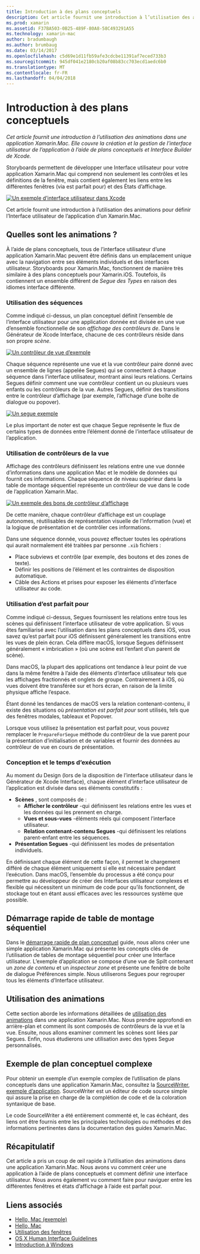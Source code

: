 ```yaml
---
title: Introduction à des plans conceptuels
description: Cet article fournit une introduction à l’utilisation des animations dans une application Xamarin.Mac. Il aborde la création et la gestion de l’interface utilisateur de l’application à l’aide de storyboards et d’Interface Builder de Xcode.
ms.prod: xamarin
ms.assetid: F37BA503-0B25-489F-80A8-58C493291A55
ms.technology: xamarin-mac
author: bradumbaugh
ms.author: brumbaug
ms.date: 03/14/2017
ms.openlocfilehash: c5d69e1d11fb59afe3cdcbe11391af7eced733b3
ms.sourcegitcommit: 945df041e2180cb20af08b83cc703ecd1aedc6b0
ms.translationtype: MT
ms.contentlocale: fr-FR
ms.lasthandoff: 04/04/2018
---
```

# <a name="introduction-to-storyboards"></a>Introduction à des plans conceptuels

_Cet article fournit une introduction à l’utilisation des animations dans une application Xamarin.Mac. Elle couvre la création et la gestion de l’interface utilisateur de l’application à l’aide de plans conceptuels et Interface Builder de Xcode._

Storyboards permettent de développer une Interface utilisateur pour votre application Xamarin.Mac qui comprend non seulement les contrôles et les définitions de la fenêtre, mais contient également les liens entre les différentes fenêtres (via est parfait pour) et des États d’affichage.

[![](images/intro01.png "Un exemple d’interface utilisateur dans Xcode")](images/intro01.png#lightbox)

Cet article fournit une introduction à l’utilisation des animations pour définir l’Interface utilisateur de l’application d’un Xamarin.Mac.

<a name="What-are-Storyboards" />

## <a name="what-are-storyboards"></a>Quelles sont les animations ?

À l’aide de plans conceptuels, tous de l’interface utilisateur d’une application Xamarin.Mac peuvent être définis dans un emplacement unique avec la navigation entre ses éléments individuels et des interfaces utilisateur. Storyboards pour Xamarin.Mac, fonctionnent de manière très similaire à des plans conceptuels pour Xamarin.iOS. Toutefois, ils contiennent un ensemble différent de _Segue des Types_ en raison des idiomes interface différente.

<a name="Working-with-Scenes" />

### <a name="working-with-scenes"></a>Utilisation des séquences

Comme indiqué ci-dessus, un plan conceptuel définit l’ensemble de l’interface utilisateur pour une application donnée est divisée en une vue d’ensemble fonctionnelle de son _affichage des contrôleurs de_. Dans le Générateur de Xcode Interface, chacune de ces contrôleurs réside dans son propre _scène_.

[![](images/intro02.png "Un contrôleur de vue d’exemple")](images/intro02.png#lightbox)

Chaque séquence représente une vue et la vue contrôleur paire donné avec un ensemble de lignes (appelée Segues) qui se connectent à chaque séquence dans l’interface utilisateur, montrant ainsi leurs relations. Certains Segues définir comment une vue contrôleur contient un ou plusieurs vues enfants ou les contrôleurs de la vue. Autres Segues, définir des transitions entre le contrôleur d’affichage (par exemple, l’affichage d’une boîte de dialogue ou popover). 

[![](images/intro03.png "Un segue exemple")](images/intro03.png#lightbox)

Le plus important de noter est que chaque Segue représente le flux de certains types de données entre l’élément donné de l’interface utilisateur de l’application.

<a name="Working-with-View-Controllers" />

### <a name="working-with-view-controllers"></a>Utilisation de contrôleurs de la vue

Affichage des contrôleurs définissent les relations entre une vue donnée d’informations dans une application Mac et le modèle de données qui fournit ces informations. Chaque séquence de niveau supérieur dans la table de montage séquentiel représente un contrôleur de vue dans le code de l’application Xamarin.Mac.

[![](images/intro04.png "Un exemple des bons de contrôleur d’affichage")](images/intro04.png#lightbox)

De cette manière, chaque contrôleur d’affichage est un couplage autonomes, réutilisables de représentation visuelle de l’information (vue) et la logique de présentation et de contrôler ces informations.

Dans une séquence donnée, vous pouvez effectuer toutes les opérations qui aurait normalement été traitées par personne `.xib` fichiers : 

 - Place subviews et contrôle (par exemple, des boutons et des zones de texte).
 - Définir les positions de l’élément et les contraintes de disposition automatique.
 - Câble des Actions et prises pour exposer les éléments d’interface utilisateur au code.

<a name="Working-with-Segues" />

### <a name="working-with-segues"></a>Utilisation d’est parfait pour

Comme indiqué ci-dessus, Segues fournissent les relations entre tous les scènes qui définissent l’interface utilisateur de votre application. Si vous êtes familiarisé avec l’utilisation dans les plans conceptuels dans iOS, vous savez qu’est parfait pour iOS définissent généralement les transitions entre les vues de plein écran. Cela diffère macOS, lorsque Segues définissent généralement « imbrication » (où une scène est l’enfant d’un parent de scène).

Dans macOS, la plupart des applications ont tendance à leur point de vue dans la même fenêtre à l’aide des éléments d’interface utilisateur tels que les affichages fractionnés et onglets de groupe. Contrairement à iOS, où vues doivent être transférée sur et hors écran, en raison de la limite physique affiche l’espace.

Étant donné les tendances de macOS vers la relation contenant-contenu, il existe des situations où _présentation est parfait pour_ sont utilisés, tels que des fenêtres modales, tableaux et Popover.

Lorsque vous utilisez la présentation est parfait pour, vous pouvez remplacer le `PrepareForSegue` méthode du contrôleur de la vue parent pour la présentation d’initialisation et de variables et fournir des données au contrôleur de vue en cours de présentation.

<a name="Design-and-Run-Times" />

### <a name="design-and-run-times"></a>Conception et le temps d’exécution

Au moment du Design (lors de la disposition de l’interface utilisateur dans le Générateur de Xcode Interface), chaque élément d’interface utilisateur de l’application est divisée dans ses éléments constitutifs :

- **Scènes** , sont composés de :
    - **Afficher le contrôleur** -qui définissent les relations entre les vues et les données qui les prennent en charge.
    - **Vues et sous-vues** -éléments réels qui composent l’interface utilisateur.
    - **Relation contenant-contenu Segues** -qui définissent les relations parent-enfant entre les séquences.
- **Présentation Segues** -qui définissent les modes de présentation individuels. 

En définissant chaque élément de cette façon, il permet le chargement différé de chaque élément uniquement si elle est nécessaire pendant l’exécution. Dans macOS, l’ensemble du processus a été conçu pour permettre au développeur de créer des Interfaces utilisateur complexes et flexible qui nécessitent un minimum de code pour qu’ils fonctionnent, de stockage tout en étant aussi efficaces avec les ressources système que possible.

<a name="Storyboard-Quick-Start" />

## <a name="storyboard-quick-start"></a>Démarrage rapide de table de montage séquentiel

Dans le [démarrage rapide de plan conceptuel](~/mac/platform/storyboards/quickstart.md) guide, nous allons créer une simple application Xamarin.Mac qui présente les concepts clés de l’utilisation de tables de montage séquentiel pour créer une Interface utilisateur. L’exemple d’application se compose d’une vue de Spilt contenant un _zone de contenu_ et un _inspecteur zone_ et présente une fenêtre de boîte de dialogue Préférences simple. Nous utiliserons Segues pour regrouper tous les éléments d’Interface utilisateur.

<a name="Working-with-Storyboards" />

## <a name="working-with-storyboards"></a>Utilisation des animations

Cette section aborde les informations détaillées de [utilisation des animations](~/mac/platform/storyboards/indepth.md) dans une application Xamarin.Mac. Nous prendre approfondi en arrière-plan et comment ils sont composés de contrôleurs de la vue et la vue. Ensuite, nous allons examiner comment les scènes sont liées par Segues. Enfin, nous étudierons une utilisation avec des types Segue personnalisés. 

<a name="Complex-Storyboard-Example" />

## <a name="complex-storyboard-example"></a>Exemple de plan conceptuel complexe

Pour obtenir un exemple d’un exemple complex de l’utilisation de plans conceptuels dans une application Xamarin.Mac, consultez la [SourceWriter, exemple d’application](https://developer.xamarin.com/samples/mac/SourceWriter/). SourceWriter est un éditeur de code source simple qui assure la prise en charge de la complétion de code et de la coloration syntaxique de base.

Le code SourceWriter a été entièrement commenté et, le cas échéant, des liens ont être fournis entre les principales technologies ou méthodes et des informations pertinentes dans la documentation des guides Xamarin.Mac.

<a name="Summary" />

## <a name="summary"></a>Récapitulatif

Cet article a pris un coup de œil rapide à l’utilisation des animations dans une application Xamarin.Mac. Nous avons vu comment créer une application à l’aide de plans conceptuels et comment définir une interface utilisateur. Nous avons également vu comment faire pour naviguer entre les différentes fenêtres et états d’affichage à l’aide est parfait pour.


## <a name="related-links"></a>Liens associés

- [Hello, Mac (exemple)](https://developer.xamarin.com/samples/mac/Hello_Mac/)
- [Hello, Mac](~/mac/get-started/hello-mac.md)
- [Utilisation des fenêtres](~/mac/user-interface/window.md)
- [OS X Human Interface Guidelines](https://developer.apple.com/library/mac/documentation/UserExperience/Conceptual/OSXHIGuidelines/)
- [Introduction à Windows](https://developer.apple.com/library/mac/documentation/Cocoa/Conceptual/WinPanel/Introduction.html#//apple_ref/doc/uid/10000031-SW1)
